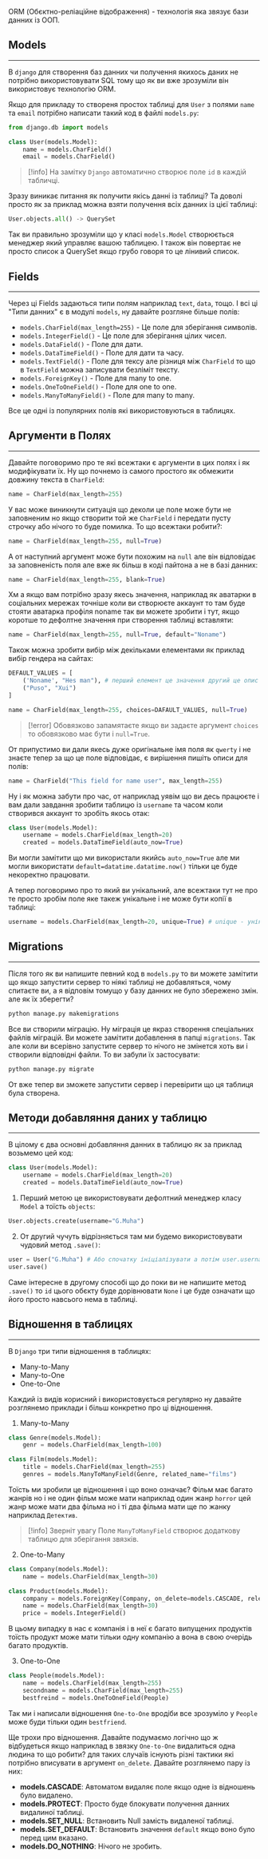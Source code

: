 ORM (Обєктно-реліаційне відображення) - технологія яка звязує бази данних із ООП.
## Models
---
В `django` для створення баз данних чи получення якихось даних не потрібно використовувати SQL тому що як ви вже зрозуміли він використовує технологію ORM.

Якщо для прикладу то створеня простох таблиці для `User` з полями `name` та `email` потрібно написати такий код в файлі `models.py`:
```python
from django.db import models

class User(models.Model):
	name = models.CharField()
	email = models.CharField()
```
>[!info] На замітку
>`Django` автоматично створює поле `id` в каждій табличці.

Зразу виникає питання як получити якісь данні із таблиці? Та доволі просто як за приклад можна взяти получення всіх данних із цієї таблиці:
```python
User.objects.all() -> QuerySet
```

Так ви правильно зрозуміли що у класі `models.Model` створюється менеджер який управляє вашою таблицею. І також він повертає не просто список а QuerySet якщо грубо говоря то це лінивий список.
## Fields
---
Через ці Fields задаються типи полям наприклад `text`, `data`, тощо. І всі ці "Типи данних" є в модулі `models`, ну давайте розгляне більше полів:
- `models.CharField(max_length=255)` - Це поле для зберігання символів.
- `models.IntegerField()` - Це поле для зберігання цілих чисел.
- `models.DataField()` - Поле для дати.
- `models.DataTimeField()` - Поле для дати та часу.
- `models.TextField()` - Поле для тексу але різниця між `CharField` то що в `TextField` можна записувати безліміт тексту.
- `models.ForeignKey()` - Поле для many to one.
- `models.OneToOneField()` - Поле для one to one.
- `models.ManyToManyField()` - Поле для many to many.

Все це одні із популярних полів які використовуються в таблицях.
## Аргументи в Полях
---
Давайте поговоримо про те які всежтаки є аргументи в цих полях і як модифікувати їх. Ну що почнемо із самого простого як обмежити довжину текста в `CharField`:
```python
name = CharField(max_length=255)
```

У вас може виникнути ситуація що деколи це поле може бути не заповненим но якщо створити той же `CharField` і передати пусту строчку або нічого то буде помилка. То що всежтаки робити?:
```python
name = CharField(max_length=255, null=True)
```

А от наступний аргумент може бути похожим на `null` але він відповідає за заповненість поля але вже як більш в коді пайтона а не в базі данних:
```python
name = CharField(max_length=255, blank=True)
```

Хм а якщо вам потрібно зразу якесь значення, наприклад як аватарки в соціальних мережах точніше коли ви створюєте аккаунт то там буде стояти аватарка профіля noname так ви можете зробити і тут, якщо коротше то дефолтне значення при створення таблиці вставляти:
```python
name = CharField(max_length=255, null=True, default="Noname")
```

Також можна зробити вибір між декільками елементами як приклад вибір гендера на сайтах:
```python
DEFAULT_VALUES = [
	('Noname', "Hes man"), # перший елемент це значення другий це опис значення
	("Puso", "Xui")
]

name = CharField(max_length=255, choices=DAFAULT_VALUES, null=True)
```
>[!error] Обовязково запамятаєте
>якщо ви задаєте аргумент `choices` то обовязково має бути і `null=True`.

От припустимо ви дали якесь дуже оригінальне імя поля як `qwerty` і не знаєте тепер за що це поле відповідає, є вирішення пишіть описи для полів:
```python
name = CharField("This field for name user", max_length=255)
```

Ну і як можна забути про час, от наприклад уявім що ви десь працюєте і вам дали завдання зробити таблицю із `username` та часом коли створився аккаунт то зробіть якось отак:
```python
class User(models.Model):
	username = models.CharField(max_length=20)
	created = models.DataTimeField(auto_now=True)
```

Ви могли замітити що ми використали якийсь `auto_now=True` але ми могли використати `default=datatime.datatime.now()` тільки це буде некоректно працювати.

А тепер поговоримо про то який ви унікальний, але всежтаки тут не про те просто зробім поле яке такеж унікальне і не може бути копії в таблиці:
```python
username = models.CharField(max_length=20, unique=True) # unique - унікальність
```
## Migrations
---
Після того як ви напишите певний код в `models.py` то ви можете замітити що якщо запустити сервер то ніякі таблиці не добавляться, чому спитаєте ви, а я відповім томущо у базу данних не було збережено змін. але як їх зберегти?
```python
python manage.py makemigrations
```

Все ви створили міграцію. Ну міграція це якраз створення спеціальних файлів міграцій. Ви можете замітити добавлення в папці `migrations`. Так але коли ви всерівно запустите сервер то нічого не змінется хоть ви і створили відповідні файли. То ви забули їх застосувати:
```python
python manage.py migrate
```

От вже тепер ви зможете запустити сервер і перевірити що ця таблиця була створена.
## Методи добавляння даних у таблицю
---
В цілому є два основні добавляння данних в таблицю як за приклад возьмемо цей код:
```python
class User(models.Model):
	username = models.CharField(max_length=20)
	created = models.DataTimeField(auto_now=True)
```

1) Перший метою це використовувати дефолтний менеджер класу `Model` а тоїсть `objects`:
```python
User.objects.create(username="G.Muha")
```

2) От другий чучуть відрізняється там ми будемо використовувати чудовий метод `.save()`:
```python
user = User("G.Muha") # Або спочатку ініціалізувати а потім user.username = "G.Muha"
user.save()
```

Саме інтересне в другому способі що до поки ви не напишите метод `.save()` то `id` цього обєкту буде дорівнювати `None` і це буде означати що його просто навсього нема в таблиці.
## Відношення в таблицях
---
В `Django` три типи відношення в таблицях:
- Many-to-Many
- Many-to-One
- One-to-One

Каждий із видів корисний і використовується регулярно ну давайте розглянемо приклади і більш конкретно про ці відношення.

1) Many-to-Many
```python
class Genre(models.Model):
	genr = models.CharField(max_length=100)

class Film(models.Model):
	title = models.CharField(max_length=255)
	genres = models.ManyToManyField(Genre, related_name="films")
```

Тоїсть ми зробили це відношення і що воно означає? Фільм має багато жанрів но і не один фільм може мати наприклад один жанр `horror` цей жанр може мати два фільма но і ті два фільма мати ще по жанку наприклад `Детектив`.
>[!info] Зверніт увагу
>Поле `ManyToManyField` створює додаткову таблицю для зберігання звязків.

2) One-to-Many
```python
class Company(models.Model):
    name = models.CharField(max_length=30)

class Product(models.Model):
    company = models.ForeignKey(Company, on_delete=models.CASCADE, releted_name="companys")
    name = models.CharField(max_length=30)
    price = models.IntegerField()
```

В цьому випадку в нас є компанія і в неї є багато випущених продуктів тоїсть продукт може мати тільки одну компанію а вона в свою очерідь багато продуктів.

3) One-to-One
```python
class People(models.Model):
	name = models.CharField(max_length=255)
	secondname = models.CharField(max_length=255)
	bestfreind = models.OneToOneField(People)
```

Так ми і написали відношення `One-to-One` вродіби все зрозуміло у `People` може буди тільки один `bestfriend`.

Ще трохи про відношення. Давайте подумаємо логічно що ж відбудеться якщо наприклад в звязку `One-to-One` видалиться одна людина то що робити? для таких случаїв існують різні тактики які потрібно вписувати в аргумент `on_delete`. Давайте розглянемо пару із них:
- **models.CASCADE**: Автоматом видаляє поле якщо одне із відношень було видалено.
- **models.PROTECT**: Просто буде блокувати получення данних видалиної таблиці.
- **models.SET_NULL**: Встановить Null замість видаленої таблиці.
- **models.SET_DEFAULT**: Встановить значення `default` якщо воно було перед цим вказано.
- **models.DO_NOTHING**: Нічого не зробить.